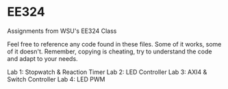 # EE324
Assignments from WSU's EE324 Class

Feel free to reference any code found in these files. Some of it works, some of it doesn't. Remember, copying is cheating, try to understand the code and adapt to your needs.

Lab 1: Stopwatch & Reaction Timer
Lab 2: LED Controller
Lab 3: AXI4 & Switch Controller
Lab 4: LED PWM
